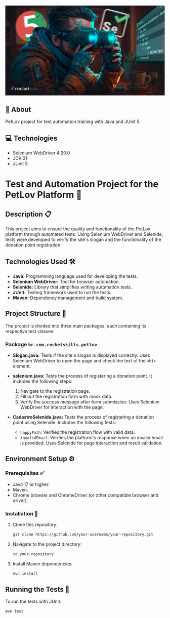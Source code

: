![poster](.github/cover.png)

## 🤘 About

PetLov project for test automation training with Java and JUnit 5.

## 💻 Technologies
- Selenium WebDriver 4.20.0
- JDK 21
- JUnit 5

# Test and Automation Project for the PetLov Platform 🐾

## Description 📋

This project aims to ensure the quality and functionality of the PetLov platform through automated tests. Using Selenium WebDriver and Selenide, tests were developed to verify the site's slogan and the functionality of the donation point registration.

## Technologies Used 🛠️

- **Java:** Programming language used for developing the tests.
- **Selenium WebDriver:** Tool for browser automation.
- **Selenide:** Library that simplifies writing automation tests.
- **JUnit:** Testing framework used to run the tests.
- **Maven:** Dependency management and build system.

## Project Structure 📁

The project is divided into three main packages, each containing its respective test classes:

### Package `br.com.rocketskills.petlov`

- **Slogan.java:** Tests if the site's slogan is displayed correctly. Uses Selenium WebDriver to open the page and check the text of the `<h1>` element.

- **selenium.java:** Tests the process of registering a donation point. It includes the following steps:
  1. Navigate to the registration page.
  2. Fill out the registration form with mock data.
  3. Verify the success message after form submission.
  Uses Selenium WebDriver for interaction with the page.

- **CadastroSelenide.java:** Tests the process of registering a donation point using Selenide. Includes the following tests:
  - `happyPath`: Verifies the registration flow with valid data.
  - `invalidEmail`: Verifies the platform's response when an invalid email is provided.
  Uses Selenide for page interaction and result validation.

## Environment Setup ⚙️

### Prerequisites ✅

- Java 17 or higher.
- Maven.
- Chrome browser and ChromeDriver (or other compatible browser and driver).

### Installation 🚀

1. Clone this repository:

    ```bash
    git clone https://github.com/your-username/your-repository.git
    ```

2. Navigate to the project directory:

    ```bash
    cd your-repository
    ```

3. Install Maven dependencies:

    ```bash
    mvn install
    ```

## Running the Tests 🧪

To run the tests with JUnit:

```bash
mvn test




